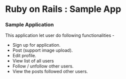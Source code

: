 Ruby on Rails : Sample App
==========================
### Sample Application
This application let user do following functionalities -
* Sign up for application.
* Post (support image upload).
* Edit profile.
* View list of all users
* Follow / unfollow other users.
* View the posts followed other users.


